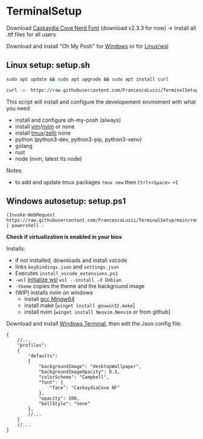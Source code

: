 # TerminalSetup

Download [Caskaydia Cove Nerd Font](https://www.nerdfonts.com/font-downloads) (download v2.3.3 for now) -> Install all .ttf files for all users

Download and install "Oh My Posh" for [Windows](https://ohmyposh.dev/docs/installation/windows) or for [Linux/wsl](https://ohmyposh.dev/docs/installation/linux)

## Linux setup: setup.sh

```bash
sudo apt update && sudo apt upgrade && sudo apt install curl
```

```bash
curl -o- https://raw.githubusercontent.com/FrancescoLuzzi/TerminalSetup/main/remote_setup.sh | bash
```

This script will install and configure the developement enviroment with what you need:

- install and configure oh-my-posh (always)
- install [vim](https://www.vim.org/)/[nvim](https://neovim.io/) or none
- install [tmux](https://github.com/tmux/tmux)/[zellij](https://github.com/zellij-org/zellij) none
- python (python3-dev, python3-pip, python3-venv)
- golang
- rust
- node (nvm, latest lts node)

Notes:

- to add and update tmux packages `tmux new` then `Ctrl+<Space> +I`

## Windows autosetup: setup.ps1

```posershell
(Invoke-WebRequest https://raw.githubusercontent.com/FrancescoLuzzi/TerminalSetup/main/remote_setup.ps1).Content | powershell -
```

**Check if virtualization is enabled in your bios**

Installs:

- if not installed, downloads and install vscode
- links `keybindings.json` and `settings.json`
- Executes `install_vscode_extensions.ps1`
- `-wsl` [initialize wsl](https://learn.microsoft.com/en-us/windows/wsl/install) `wsl --install -d Debian`
- `-theme` copies the theme and the background image
- (WIP) installs nvim on windows
  - install [gcc Mingw64](https://winlibs.com/#download-release)
  - install make [`winget install gnuwin32.make`]
  - install nvim [`winget install Neovim.Neovim` or from github]

Download and install [Windows Terminal](https://aka.ms/terminal), then edit the Json config file:

```jsonc
{
    //...
    "profiles":
    {
        "defaults":
        {
            "backgroundImage": "desktopWallpaper",
            "backgroundImageOpacity": 0.3,
            "colorScheme": "Campbell",
            "font": {
                "face": "CaskaydiaCove NF"
            },
            "opacity": 100,
            "bellStyle": "none"
        },
        //...
    }
    //...
}
```
